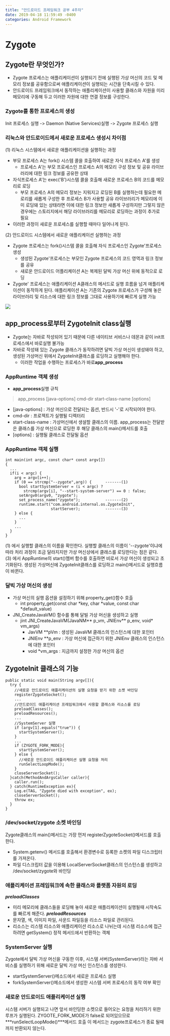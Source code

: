 ```yaml
---
title: "안드로이드 프레임워크 공부 4주차"
date: 2019-04-18 11:59:49 -0400
categories: Android Framework
---
```


Zygote
=============

Zygote란 무엇인가? 
-------------
* Zygote 프로세스는 애플리케이션이 실행되기 전에 실행된 가상 머신의 코드 및 메모리 정보를 공유함으로써 애플리케이션이 실행되는 시간을 단축시킬 수 있다.
* 안드로이드 프레임워크에서 동작하는 애플리케이션이 사용할 클래스와 자원을 미리 메모리에 구동해 두고 이러한 자원에 대한 연결 정보를 구성한다.

### Zygote를 통한 프로세스의 생성
Init 프로세스 실행 -> Daemon (Native Services)실행 -> Zygote 프로세스 실행

### 리눅스와 안드로이드에서 새로운 프로세스 생성시 차이점
(1) 리눅스 시스템에서 새로운 애플리케이션을 실행하는 과정
* 부모 프로세스 A는 fork() 시스템 콜을 호출하여 새로운 자식 프로세스 A'를 생성
  - 프로세스 A'는 부모 프로세스인 프로세스 A의 메모리 구성 정보 및 공유 라이브러리에 대한 링크 정보를 공유한 상태
* 자식프로세스 A'는 exec('B')시스템 콜을 호출해 새로운 프로세스 B의 코드를 메모리로 로딩
  - 부모 프로세스 A의 메모리 정보는 지워지고 로딩된 B를 실행하는데 필요한 메로리를 새롭게 구성한 후 프로세스 B가 사용할 공유 라이브러리가 메모리에 이미 로딩돼 있는 상태라면 이에 대한 링크 정보만 새롭게 구성하지만 그렇지 않은 경우에는 스토리지에서 해당 라이브러리를 메모리로 로딩하는 과정이 추가로 필요
* 이러한 과정이 새로운 프로세스를 실행할 때마다 일어나게 된다.

(2) 안드로이드 시스템에서 새로운 애플리케이션 실행하는 과정
* Zygote 프로세스는 fork()시스템 콜을 호출해 자식 프로세스인 Zygote'프로세스 생성
  - 생성된 Zygote'프로세스는 부모인 Zygote 프로세스의 코드 영역과 링크 정보를 공유
  - 새로운 안드로이드 어플리케이션 A는 복제된 달빅 가상 머신 위에 동적으로 로딩
* Zygote' 프로세스는 애플리케이션 A클래스의 메서드로 실행 흐름을 넘겨 애플리케이션이 동작하게 된다. 애플리케이션 A는 기존의 Zygote 프로세스가 구성해 놓은 라이브러리 및 리소스에 대한 링크 정보를 그대로 사용하기에 빠르게 실행 가능
<img src="https://user-images.githubusercontent.com/48199401/56362282-68e9ac80-6224-11e9-8583-51e647c59e40.jpg">

app_process로부터 ZygoteInit class실행
-------------
* Zygote는 자바로 작성되어 있기 때문에 다른 네이티브 서비스나 데몬과 같이 init프로세스에서 바로실행 불가능
* 자바로 작성돼 있는 Zygote 클래스가 동작하려면 달빅 가상 머신이 생성돼야 하고, 생성된 가상머신 위에서 ZygoteInit클래스를 로딩하고 실행해야 한다.
  - 이러한 작업을 수행하는 프로세스가 바로**app_process**

### AppRuntime 객체 생성
* **app_process**실행 규칙
> app_process [java-options] cmd-dir start-class-name [options]
* [java-options] : 가상 머신으로 전달되는 옵션, 반드시 '-'로 시작되어야 한다.
* cmd-dir : 프로젝트가 실행될 디렉터리
* start-class-name : 가상머신에서 생설할 클래스의 이름. app_process는 전달받은 클래스를 가상 머신으로 로딩한 후 해당 클래스의 main()메서드를 호출
* [options] : 실행될 클래스로 전달될 옵션

### AppRuntime 객체 실행
```
int main(int argc, const char* const argv[])
{
  ...
  if(i < argc) {
    arg = argv[i++];
    if (0 == strcmp("--zygote",arg)) {      -------(1)
      bool startSystemServer = (i < argc) ?
        strcmp(argv[i], "--start-system-server") == 0 : false;
      setArgv0(argv0, "zygote");
      set_process_name("zygote");           -------(2)
      runtime.start("com.android.internal.os.ZygoteInit",
                    startServer);           -------(3)
    } else {
      ...
    }
    ...
  }
}
```
(1) 에서 실행할 클래스의 이름을 확인한다. 실행할 클래스의 이름이 '--zygote'이냐에 따라 처리 과정이 조금 달라지지만 가상 머신상에서 클래스를 로딩한다는 점은 같다.
(3) 에서 AppRuntime의 start()멤버 함수를 호출하면 비로서 가상 머신이 생성되고 초기화된다. 생성된 가상머신에 ZygoteInit클래스를 로딩하고 main()메서드로 실행흐름이 바뀐다.

### 달빅 가상 머신의 생성
* 가상 머신의 실행 옵션을 설정하기 위해 property_get()함수 호출
  - int property_get(const char *key, char *value, const char *default_value)
* JNI_CreateJavaVM() 함수를 통해 달빌 가상 머신을 생성하고 실행
  - jint JNI_CreateJavaVM(JavaNM** p_vm, JNIEnv** p_env, void* vm_args)
    + JavVM **pVm : 생성된 JavaVM 클래스의 인스턴스에 대한 포인터
    + JNIEnv **p_env : 가상 머신에 접근하기 위한 JNIEnv 클래스의 인스턴스에 대한 포인터
    + void *vm_args : 지금까지 설정한 가상 머신의 옵션
    
ZygoteInit 클래스의 기능
-------------
```
public static void main(String argv[]){
  try {
    //새로운 안드로이드 애플리케이션의 실행 요청을 받기 위한 소켓 바인딩
    registerZygoteSocket();
    ...
    //안드로이드 애플리케이션 프레임워크에서 사용할 클래스와 리소스를 로딩
    preloadClasses();
    preloadResources();
    ...
    //SystemServer 실행
    if (argv[1].equals("true")) {
      startSystemServer();
    }
    ...
    if (ZYGOTE_FORK_MODE){
      startSystemServer();
    } else {
      //새로운 안드로이드 애플리케이션 실행 요청을 처리
      runSelectLoopMode();
    }
    closeServerSocket();
  }catch(MethodAndArgsCaller caller){
    caller.run();
  } catch(RuntimeException ex){
    Log.e(TAG, "Zygote died with exception", ex);
    closeServerSocket();
    throw ex;
  }
}
```

### /dev/socket/zygote 소켓 바인딩
Zygote클래스의 main()메서드는 가장 먼저 registerZygoteSocket()메서드를 호출한다.
* System.getenv() 메서드를 호출해서 환경변수로 등록한 소켓의 파일 디스크립터를 가져온다. 
* 파일 디스크립터 값을 이용해 LocalServerSocket클래스의 인스턴스를 생성하고 /dev/socket/zygote와 바인딩

### 애플리케이션 프레임워크에 속한 클래스와 플랫폼 자원의 로딩
***preloadClasses***
* 미리 메모리에 클래스들을 로딩해 놓아 새로운 애플리케이션이 실행될때 시작속도를 빠르게 해준다.
***preloadResources***
* 문자열, 색, 이미지 파일, 사운드 파일등을 리소스 파일로 관리된다.
* 리소스는 리스템 리소스와 애플리케이션 리소스로 나뉘는데 시스템 리소스에 접근하려면 getSystem() 정적 메서드에서 반환하는 객체 

### SystemServer 실행
Zygote에서 달빅 가상 머신을 구동한 이후, 시스템 서버(SystemServer)라는 자바 서비스를 실행하기 위해 새로운 달빅 가상 머신 인스턴스를 생성한다. 
* startSystemServer()메소드에서 새로운 프로세스 실행
* forkSystemServer()메소드에서 생성한 시스템 서버 프로세스의 동작 여부 확인

### 새로운 안드로이드 애플리케이션 실행
시스템 서버가 실행되고 나면 앞서 바인딩한 소켓으로 들어오는 요청을 처리하기 위한 루프가 실행된다. ZYGOTE_FORK_MODE가 false로 되어있으므로 ***runSelectLoopMode()***메서드 호출 이 메서드는 zygote프로세스가 종료 될때까지 반환되지 않는다.

